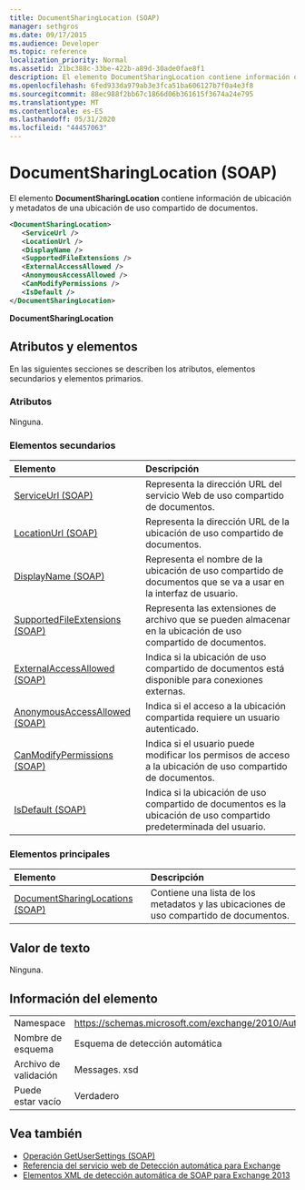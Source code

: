 ```yaml
---
title: DocumentSharingLocation (SOAP)
manager: sethgros
ms.date: 09/17/2015
ms.audience: Developer
ms.topic: reference
localization_priority: Normal
ms.assetid: 21bc388c-33be-422b-a89d-30ade0fae8f1
description: El elemento DocumentSharingLocation contiene información de ubicación y metadatos de una ubicación de uso compartido de documentos.
ms.openlocfilehash: 6fed933da979ab3e3fca51ba606127b7f0a4e3f8
ms.sourcegitcommit: 88ec988f2bb67c1866d06b361615f3674a24e795
ms.translationtype: MT
ms.contentlocale: es-ES
ms.lasthandoff: 05/31/2020
ms.locfileid: "44457063"
---
```

# <a name="documentsharinglocation-soap"></a>DocumentSharingLocation (SOAP)

El elemento **DocumentSharingLocation** contiene información de ubicación y metadatos de una ubicación de uso compartido de documentos. 
  
```XML
<DocumentSharingLocation>
   <ServiceUrl />
   <LocationUrl />
   <DisplayName />
   <SupportedFileExtensions />
   <ExternalAccessAllowed />
   <AnonymousAccessAllowed />
   <CanModifyPermissions />
   <IsDefault />
</DocumentSharingLocation>
```

 **DocumentSharingLocation**
## <a name="attributes-and-elements"></a>Atributos y elementos

En las siguientes secciones se describen los atributos, elementos secundarios y elementos primarios.
  
### <a name="attributes"></a>Atributos

Ninguna.
  
### <a name="child-elements"></a>Elementos secundarios

|**Elemento**|**Descripción**|
|:-----|:-----|
|[ServiceUrl (SOAP)](serviceurl-soap.md) <br/> |Representa la dirección URL del servicio Web de uso compartido de documentos.  <br/> |
|[LocationUrl (SOAP)](locationurl-soap.md) <br/> |Representa la dirección URL de la ubicación de uso compartido de documentos.  <br/> |
|[DisplayName (SOAP)](displayname-soap.md) <br/> |Representa el nombre de la ubicación de uso compartido de documentos que se va a usar en la interfaz de usuario.  <br/> |
|[SupportedFileExtensions (SOAP)](supportedfileextensions-soap.md) <br/> |Representa las extensiones de archivo que se pueden almacenar en la ubicación de uso compartido de documentos.  <br/> |
|[ExternalAccessAllowed (SOAP)](externalaccessallowed-soap.md) <br/> |Indica si la ubicación de uso compartido de documentos está disponible para conexiones externas.  <br/> |
|[AnonymousAccessAllowed (SOAP)](anonymousaccessallowed-soap.md) <br/> |Indica si el acceso a la ubicación compartida requiere un usuario autenticado.  <br/> |
|[CanModifyPermissions (SOAP)](canmodifypermissions-soap.md) <br/> |Indica si el usuario puede modificar los permisos de acceso a la ubicación de uso compartido de documentos.  <br/> |
|[IsDefault (SOAP)](isdefault-soap.md) <br/> |Indica si la ubicación de uso compartido de documentos es la ubicación de uso compartido predeterminada del usuario.  <br/> |
   
### <a name="parent-elements"></a>Elementos principales

|**Elemento**|**Descripción**|
|:-----|:-----|
|[DocumentSharingLocations (SOAP)](documentsharinglocations-soap.md) <br/> |Contiene una lista de los metadatos y las ubicaciones de uso compartido de documentos.  <br/> |
   
## <a name="text-value"></a>Valor de texto

Ninguna.
  
## <a name="element-information"></a>Información del elemento

|||
|:-----|:-----|
|Namespace  <br/> |https://schemas.microsoft.com/exchange/2010/Autodiscover  <br/> |
|Nombre de esquema  <br/> |Esquema de detección automática  <br/> |
|Archivo de validación  <br/> |Messages. xsd  <br/> |
|Puede estar vacío  <br/> |Verdadero  <br/> |
   
## <a name="see-also"></a>Vea también

- [Operación GetUserSettings (SOAP)](getusersettings-operation-soap.md)
- [Referencia del servicio web de Detección automática para Exchange](autodiscover-web-service-reference-for-exchange.md)
- [Elementos XML de detección automática de SOAP para Exchange 2013](soap-autodiscover-xml-elements-for-exchange-2013.md)

